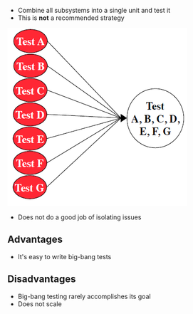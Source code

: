 
- Combine all subsystems into a single unit and test it
- This is **not** a recommended strategy

![](/assets/images/2022-04-19-14-15-05.png)

- Does not do a good job of isolating issues

## Advantages

- It's easy to write big-bang tests

## Disadvantages

- Big-bang testing rarely accomplishes its goal
- Does not scale